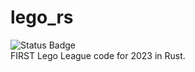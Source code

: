 # lego_rs
![Status Badge](https://github.com/KSHS-Robotics-Club/lego_rs/actions/workflows/build.yml/badge.svg)  
FIRST Lego League code for 2023 in Rust. 
